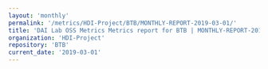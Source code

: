 ```yaml
---
layout: 'monthly'
permalink: '/metrics/HDI-Project/BTB/MONTHLY-REPORT-2019-03-01/'
title: 'DAI Lab OSS Metrics Metrics report for BTB | MONTHLY-REPORT-2019-03-01'
organization: 'HDI-Project'
repository: 'BTB'
current_date: '2019-03-01'
---
```

